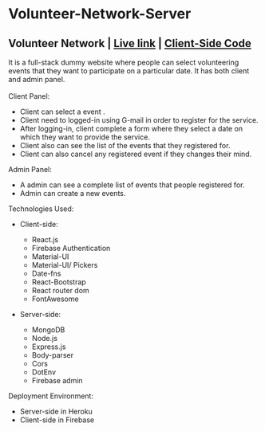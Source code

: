 # Volunteer-Network-Server

## Volunteer Network | [Live link](https://volunteer-network-b020a.web.app/) | [Client-Side Code](https://github.com/rafsan18/volunteer-network)

It is a full-stack dummy website where people can select volunteering events that they want to participate on a particular date. It has both client and admin panel.
\
\
Client Panel:

-   Client can select a event .
-   Client need to logged-in using G-mail in order to register for the service.
-   After logging-in, client complete a form where they select a date on which they want to provide the service.
-   Client also can see the list of the events that they registered for.
-   Client can also cancel any registered event if they changes their mind.

Admin Panel:

-   A admin can see a complete list of events that people registered for.
-   Admin can create a new events.

Technologies Used:

-   Client-side:
    -   React.js
    -   Firebase Authentication
    -   Material-UI
    -   Material-UI/ Pickers
    -   Date-fns
    -   React-Bootstrap
    -   React router dom
    -   FontAwesome
-   Server-side:

    -   MongoDB
    -   Node.js
    -   Express.js
    -   Body-parser
    -   Cors
    -   DotEnv
    -   Firebase admin

Deployment Environment:

-   Server-side in Heroku
-   Client-side in Firebase
